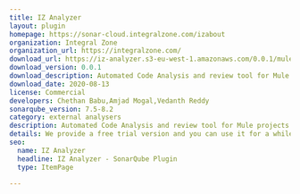```yaml
---
title: IZ Analyzer
layout: plugin
homepage: https://sonar-cloud.integralzone.com/izabout
organization: Integral Zone
organization_url: https://integralzone.com/
download_url: https://iz-analyzer.s3-eu-west-1.amazonaws.com/0.0.1/mule-sonar-qube-plugin-0.0.1.jar
download_version: 0.0.1
download_description: Automated Code Analysis and review tool for Mule projects and RAML/OAS APIs
download_date: 2020-08-13
license: Commercial
developers: Chethan Babu,Amjad Mogal,Vedanth Reddy
sonarqube_version: 7.5-8.2
category: external analysers
description: Automated Code Analysis and review tool for Mule projects
details: We provide a free trial version and you can use it for a while with all the features of the purchased product but it will run out at the end of the trial
seo: 
  name: IZ Analyzer
  headline: IZ Analyzer - SonarQube Plugin
  type: ItemPage
  
---
```

